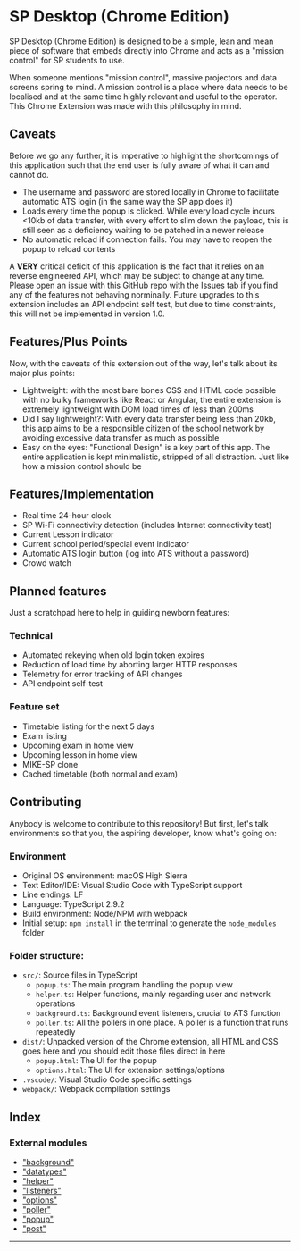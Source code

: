 
SP Desktop (Chrome Edition)
===========================

SP Desktop (Chrome Edition) is designed to be a simple, lean and mean piece of software that embeds directly into Chrome and acts as a "mission control" for SP students to use.

When someone mentions "mission control", massive projectors and data screens spring to mind. A mission control is a place where data needs to be localised and at the same time highly relevant and useful to the operator. This Chrome Extension was made with this philosophy in mind.

Caveats
-------

Before we go any further, it is imperative to highlight the shortcomings of this application such that the end user is fully aware of what it can and cannot do.

*   The username and password are stored locally in Chrome to facilitate automatic ATS login (in the same way the SP app does it)
*   Loads every time the popup is clicked. While every load cycle incurs <10kb of data transfer, with every effort to slim down the payload, this is still seen as a deficiency waiting to be patched in a newer release
*   No automatic reload if connection fails. You may have to reopen the popup to reload contents

A **VERY** critical deficit of this application is the fact that it relies on an reverse engineered API, which may be subject to change at any time. Please open an issue with this GitHub repo with the Issues tab if you find any of the features not behaving norminally. Future upgrades to this extension includes an API endpoint self test, but due to time constraints, this will not be implemented in version 1.0.

Features/Plus Points
--------------------

Now, with the caveats of this extension out of the way, let's talk about its major plus points:

*   Lightweight: with the most bare bones CSS and HTML code possible with no bulky frameworks like React or Angular, the entire extension is extremely lightweight with DOM load times of less than 200ms
*   Did I say lightweight?: With every data transfer being less than 20kb, this app aims to be a responsible citizen of the school network by avoiding excessive data transfer as much as possible
*   Easy on the eyes: "Functional Design" is a key part of this app. The entire application is kept minimalistic, stripped of all distraction. Just like how a mission control should be

Features/Implementation
-----------------------

*   Real time 24-hour clock
*   SP Wi-Fi connectivity detection (includes Internet connectivity test)
*   Current Lesson indicator
*   Current school period/special event indicator
*   Automatic ATS login button (log into ATS without a password)
*   Crowd watch

Planned features
----------------

Just a scratchpad here to help in guiding newborn features:

### Technical

*   Automated rekeying when old login token expires
*   Reduction of load time by aborting larger HTTP responses
*   Telemetry for error tracking of API changes
*   API endpoint self-test

### Feature set

*   Timetable listing for the next 5 days
*   Exam listing
*   Upcoming exam in home view
*   Upcoming lesson in home view
*   MIKE-SP clone
*   Cached timetable (both normal and exam)

Contributing
------------

Anybody is welcome to contribute to this repository! But first, let's talk environments so that you, the aspiring developer, know what's going on:

### Environment

*   Original OS environment: macOS High Sierra
*   Text Editor/IDE: Visual Studio Code with TypeScript support
*   Line endings: LF
*   Language: TypeScript 2.9.2
*   Build environment: Node/NPM with webpack
*   Initial setup: `npm install` in the terminal to generate the `node_modules` folder

### Folder structure:

*   `src/`: Source files in TypeScript
    *   `popup.ts`: The main program handling the popup view
    *   `helper.ts`: Helper functions, mainly regarding user and network operations
    *   `background.ts`: Background event listeners, crucial to ATS function
    *   `poller.ts`: All the pollers in one place. A poller is a function that runs repeatedly
*   `dist/`: Unpacked version of the Chrome extension, all HTML and CSS goes here and you should edit those files direct in here
    *   `popup.html`: The UI for the popup
    *   `options.html`: The UI for extension settings/options
*   `.vscode/`: Visual Studio Code specific settings
*   `webpack/`: Webpack compilation settings

## Index

### External modules

* ["background"](modules/_background_.md)
* ["datatypes"](modules/_datatypes_.md)
* ["helper"](modules/_helper_.md)
* ["listeners"](modules/_listeners_.md)
* ["options"](modules/_options_.md)
* ["poller"](modules/_poller_.md)
* ["popup"](modules/_popup_.md)
* ["post"](modules/_post_.md)

---

